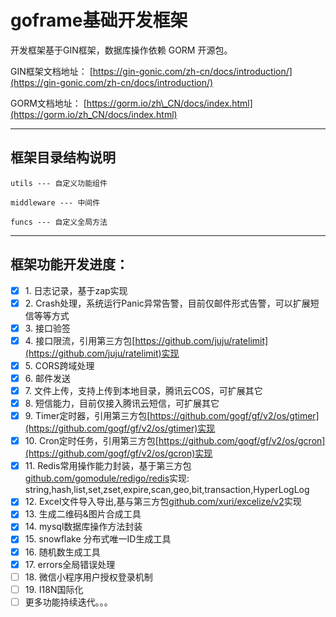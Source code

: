 # goframe基础开发框架

开发框架基于GIN框架，数据库操作依赖 GORM 开源包。

GIN框架文档地址：
[https://gin-gonic.com/zh-cn/docs/introduction/](https://gin-gonic.com/zh-cn/docs/introduction/)

GORM文档地址：
[https://gorm.io/zh\_CN/docs/index.html](https://gorm.io/zh_CN/docs/index.html)

***

## 框架目录结构说明


	utils --- 自定义功能组件

	middleware --- 中间件

	funcs --- 自定义全局方法


***

## 框架功能开发进度：

* [x] 1\.  日志记录，基于zap实现
* [x] 2\.  Crash处理，系统运行Panic异常告警，目前仅邮件形式告警，可以扩展短信等等方式
* [x] 3\.  接口验签
* [x] 4\.  接口限流，引用第三方包[https://github.com/juju/ratelimit](https://github.com/juju/ratelimit)实现
* [x] 5\.  CORS跨域处理
* [x] 6\.  邮件发送
* [x] 7\.  文件上传，支持上传到本地目录，腾讯云COS，可扩展其它
* [x] 8\.  短信能力，目前仅接入腾讯云短信，可扩展其它
* [x] 9\.  Timer定时器，引用第三方包[https://github.com/gogf/gf/v2/os/gtimer](https://github.com/gogf/gf/v2/os/gtimer)实现
* [x] 10\.  Cron定时任务，引用第三方包[https://github.com/gogf/gf/v2/os/gcron](https://github.com/gogf/gf/v2/os/gcron)实现
* [x] 11\.  Redis常用操作能力封装，基于第三方包[github.com/gomodule/redigo/redis]([https://](https://pkg.go.dev/)github.com/gomodule/redigo/redis)实现: string,hash,list,set,zset,expire,scan,geo,bit,transaction,HyperLogLog
* [x] 12\.  Excel文件导入导出,基与第三方包[github.com/xuri/excelize/v2](https://pkg.go.dev/github.com/xuri/excelize/v2)实现
* [x] 13\.  生成二维码&图片合成工具
* [x] 14\.  mysql数据库操作方法封装
* [x] 15\.  snowflake 分布式唯一ID生成工具
* [x] 16\.  随机数生成工具
* [x] 17\.  errors全局错误处理
* [ ] 18\.  微信小程序用户授权登录机制
* [ ] 19\.  I18N国际化
* [ ] 更多功能持续迭代。。。